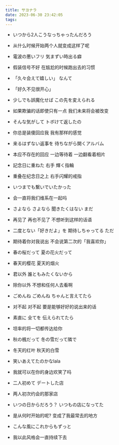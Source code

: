 ```yaml
---
title: サヨナラ
date: 2023-06-30 23:42:05
tags:
---
```

- いつから2人こうなっちゃったんだろう 
- 从什么时候开始两个人就变成这样了呢

- 電波の悪いフリ 気まずい時出る癖 
- 假装信号不好 在尴尬的时候跑出去的习惯

- 「久々会えて嬉しい」 なんて 
- 「好久不见很开心」

- 少しでも誤魔化せば この先を変えられる 
- 如果欺骗的话即使只有一点 我们未来将会被改变

- そんな気がして トボけて返したの 
- 你总是装傻回应我 我有那样的感觉

- 来るはずない返事を 待ちながら開くアルバム 
- 本应不存在的回应 一边等待着 一边翻看着相片

- 記念日に重ねた 右手 輝く指輪 
- 重叠在纪念日之上 右手闪耀的戒指

- いつまでも繋いでいたかった 
- 会一直将我们维系在一起吗

- さよなら さよなら 聞きたくはない まだ 
- 再见了 再也不见了 不想听到这样的话语

- 二度とない「好きだよ」を 期待しちゃってる ただ 
- 期待着你对我说出 不会说第二次的「我喜欢你」

- 春の桜だって 夏の花火だって 
- 春天的樱花 夏天的烟火

- 君以外 誰ともみたくないから 
- 除你以外 不想和任何人去看啊

- ごめんね ごめんね ちゃんと言えてたら 
- 对不起 对不起 要是能够好好的说出来的话

- 素直に 全てを 伝えられてたら 
- 坦率的将一切都传达给你

- 秋の楓だって 冬の雪だって隣で 
- 冬天的红叶 秋天的白雪

- 笑いあえてたのかなlala 
- 我就可以在你的身边欢笑了吗

- 二人初めて デートした店 
- 两人初次约会的那家店

- いつの日からだろう？ いつもの店になってた 


- 是从何时开始的呢? 变成了我最常去的地方

- こんな風にこれからもずっと 
- 我以此风格会一直持续下去